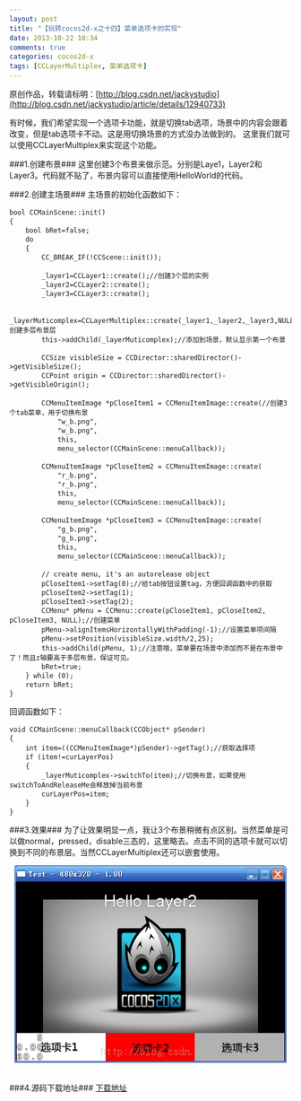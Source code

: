 ```yaml
---
layout: post
title: "【玩转cocos2d-x之十四】菜单选项卡的实现"
date: 2013-10-22 10:34
comments: true
categories: cocos2d-x
tags: [CCLayerMultiplex, 菜单选项卡]
---
```

原创作品，转载请标明：[http://blog.csdn.net/jackystudio](http://blog.csdn.net/jackystudio/article/details/12940733)

有时候，我们希望实现一个选项卡功能，就是切换tab选项，场景中的内容会跟着改变，但是tab选项卡不动。这是用切换场景的方式没办法做到的。
这里我们就可以使用CCLayerMultiplex来实现这个功能。

###1.创建布景###
这里创建3个布景来做示范。分别是Laye1，Layer2和Layer3。代码就不贴了，布景内容可以直接使用HelloWorld的代码。

<!-- more -->

###2.创建主场景###
主场景的初始化函数如下：

	bool CCMainScene::init()  
	{  
    	bool bRet=false;  
    	do   
    	{  
    	    CC_BREAK_IF(!CCScene::init());  
  	
    	    _layer1=CCLayer1::create();//创建3个层的实例  
    	    _layer2=CCLayer2::create();  
    	    _layer3=CCLayer3::create();  
  	
    	    _layerMuticomplex=CCLayerMultiplex::create(_layer1,_layer2,_layer3,NULL);//创建多层布景层  
    	    this->addChild(_layerMuticomplex);//添加到场景，默认显示第一个布景  
  	
    	    CCSize visibleSize = CCDirector::sharedDirector()->getVisibleSize();  
    	    CCPoint origin = CCDirector::sharedDirector()->getVisibleOrigin();  
  	
    	    CCMenuItemImage *pCloseItem1 = CCMenuItemImage::create(//创建3个tab菜单，用于切换布景  
    	        "w_b.png",  
    	        "w_b.png",  
    	        this,  
    	        menu_selector(CCMainScene::menuCallback));  
  	
    	    CCMenuItemImage *pCloseItem2 = CCMenuItemImage::create(  
    	        "r_b.png",  
    	        "r_b.png",  
    	        this,  
    	        menu_selector(CCMainScene::menuCallback));  
  
    	    CCMenuItemImage *pCloseItem3 = CCMenuItemImage::create(  
    	        "g_b.png",  
    	        "g_b.png",  
    	        this,  
    	        menu_selector(CCMainScene::menuCallback));  
  	
    	    // create menu, it's an autorelease object  
    	    pCloseItem1->setTag(0);//给tab按钮设置tag，方便回调函数中的获取  
    	    pCloseItem2->setTag(1);  
    	    pCloseItem3->setTag(2);  
    	    CCMenu* pMenu = CCMenu::create(pCloseItem1, pCloseItem2, pCloseItem3, NULL);//创建菜单  
    	    pMenu->alignItemsHorizontallyWithPadding(-1);//设置菜单项间隔  
    	    pMenu->setPosition(visibleSize.width/2,25);  
    	    this->addChild(pMenu, 1);//注意哦，菜单要在场景中添加而不是在布景中了！而且z轴要高于多层布景，保证可见。  
    	    bRet=true;  
    	} while (0);  
    	return bRet;  
	}  

回调函数如下：

	void CCMainScene::menuCallback(CCObject* pSender)  
	{  
	    int item=((CCMenuItemImage*)pSender)->getTag();//获取选择项  
	    if (item!=curLayerPos)  
	    {  
	        _layerMuticomplex->switchTo(item);//切换布景，如果使用switchToAndReleaseMe会释放掉当前布景  
	        curLayerPos=item;  
	    }  
	}  

###3.效果###
为了让效果明显一点，我让3个布景稍微有点区别。当然菜单是可以做normal，pressed，disable三态的，这里略去。点击不同的选项卡就可以切换到不同的布景层。当然CCLayerMultiplex还可以嵌套使用。

<div align="center"><img src="/images/Blog/Play_cocos2dx_14/1.jpg" alt="" border="0" title="效果" /><br></br></div>

###4.源码下载地址###
[下载地址](http://download.csdn.net/detail/jackyvincefu/6421801)